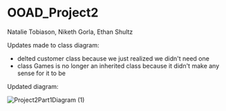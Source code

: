 # OOAD_Project2
Natalie Tobiason, Niketh Gorla, Ethan Shultz

Updates made to class diagram:
- delted customer class because we just realized we didn't need one
- class Games is no longer an inherited class because it didn't make any sense for it to be

Updated diagram:

![Project2Part1Diagram (1)](https://user-images.githubusercontent.com/59798232/134023737-df0d8abd-4a19-4b78-9d4d-0673cb32922c.jpg)
